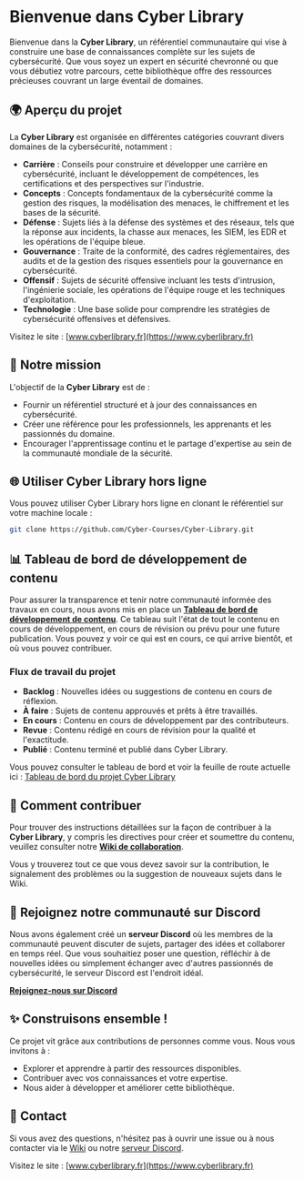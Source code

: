 # Bienvenue dans Cyber Library

Bienvenue dans la **Cyber Library**, un référentiel communautaire qui vise à construire une base de connaissances complète sur les sujets de cybersécurité. Que vous soyez un expert en sécurité chevronné ou que vous débutiez votre parcours, cette bibliothèque offre des ressources précieuses couvrant un large éventail de domaines.

## 🌍 Aperçu du projet

La **Cyber Library** est organisée en différentes catégories couvrant divers domaines de la cybersécurité, notamment :

- **Carrière** : Conseils pour construire et développer une carrière en cybersécurité, incluant le développement de compétences, les certifications et des perspectives sur l'industrie.
- **Concepts** : Concepts fondamentaux de la cybersécurité comme la gestion des risques, la modélisation des menaces, le chiffrement et les bases de la sécurité.
- **Défense** : Sujets liés à la défense des systèmes et des réseaux, tels que la réponse aux incidents, la chasse aux menaces, les SIEM, les EDR et les opérations de l'équipe bleue.
- **Gouvernance** : Traite de la conformité, des cadres réglementaires, des audits et de la gestion des risques essentiels pour la gouvernance en cybersécurité.
- **Offensif** : Sujets de sécurité offensive incluant les tests d'intrusion, l'ingénierie sociale, les opérations de l'équipe rouge et les techniques d'exploitation.
- **Technologie** : Une base solide pour comprendre les stratégies de cybersécurité offensives et défensives.

Visitez le site : [www.cyberlibrary.fr](https://www.cyberlibrary.fr)

## 🎯 Notre mission

L'objectif de la **Cyber Library** est de :
- Fournir un référentiel structuré et à jour des connaissances en cybersécurité.
- Créer une référence pour les professionnels, les apprenants et les passionnés du domaine.
- Encourager l'apprentissage continu et le partage d'expertise au sein de la communauté mondiale de la sécurité.

## 🌐 Utiliser Cyber Library hors ligne

Vous pouvez utiliser Cyber Library hors ligne en clonant le référentiel sur votre machine locale :

```bash
git clone https://github.com/Cyber-Courses/Cyber-Library.git
```

## 📊 Tableau de bord de développement de contenu

Pour assurer la transparence et tenir notre communauté informée des travaux en cours, nous avons mis en place un **[Tableau de bord de développement de contenu](https://github.com/orgs/Cyber-Courses/projects/1)**. Ce tableau suit l'état de tout le contenu en cours de développement, en cours de révision ou prévu pour une future publication. Vous pouvez y voir ce qui est en cours, ce qui arrive bientôt, et où vous pouvez contribuer.

### Flux de travail du projet

- **Backlog** : Nouvelles idées ou suggestions de contenu en cours de réflexion.
- **À faire** : Sujets de contenu approuvés et prêts à être travaillés.
- **En cours** : Contenu en cours de développement par des contributeurs.
- **Revue** : Contenu rédigé en cours de révision pour la qualité et l'exactitude.
- **Publié** : Contenu terminé et publié dans Cyber Library.

Vous pouvez consulter le tableau de bord et voir la feuille de route actuelle ici : [Tableau de bord du projet Cyber Library](https://github.com/orgs/Cyber-Courses/projects/1)

## 📄 Comment contribuer

Pour trouver des instructions détaillées sur la façon de contribuer à la **Cyber Library**, y compris les directives pour créer et soumettre du contenu, veuillez consulter notre **[Wiki de collaboration](https://github.com/Cyber-Courses/Cyber-Library/wiki)**.

Vous y trouverez tout ce que vous devez savoir sur la contribution, le signalement des problèmes ou la suggestion de nouveaux sujets dans le Wiki.

## 💬 Rejoignez notre communauté sur Discord

Nous avons également créé un **serveur Discord** où les membres de la communauté peuvent discuter de sujets, partager des idées et collaborer en temps réel. Que vous souhaitiez poser une question, réfléchir à de nouvelles idées ou simplement échanger avec d'autres passionnés de cybersécurité, le serveur Discord est l'endroit idéal.

**[Rejoignez-nous sur Discord](https://discord.gg/a9XwRKxdHf)**

## ✨ Construisons ensemble !

Ce projet vit grâce aux contributions de personnes comme vous. Nous vous invitons à :
- Explorer et apprendre à partir des ressources disponibles.
- Contribuer avec vos connaissances et votre expertise.
- Nous aider à développer et améliorer cette bibliothèque.

## 📧 Contact

Si vous avez des questions, n'hésitez pas à ouvrir une issue ou à nous contacter via le [Wiki](https://github.com/Cyber-Courses/Cyber-Library/wiki) ou notre [serveur Discord](https://discord.gg/a9XwRKxdHf).

Visitez le site : [www.cyberlibrary.fr](https://www.cyberlibrary.fr)
